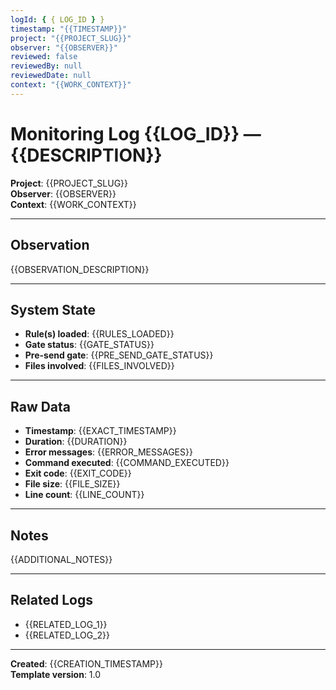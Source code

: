 ```yaml
---
logId: { { LOG_ID } }
timestamp: "{{TIMESTAMP}}"
project: "{{PROJECT_SLUG}}"
observer: "{{OBSERVER}}"
reviewed: false
reviewedBy: null
reviewedDate: null
context: "{{WORK_CONTEXT}}"
---
```


# Monitoring Log {{LOG_ID}} — {{DESCRIPTION}}

**Project**: {{PROJECT_SLUG}}  
**Observer**: {{OBSERVER}}  
**Context**: {{WORK_CONTEXT}}

---

## Observation

{{OBSERVATION_DESCRIPTION}}

<!--
Factual description of what happened. Keep objective and minimal interpretation.
Examples:
- Created `project-archive-ready.sh` (255 lines) without test file
- User said "implement X", guidance rules attached instead of implementation rules
- Pre-send gate did not trigger despite TDD rule loaded
-->

---

## System State

- **Rule(s) loaded**: {{RULES_LOADED}}
- **Gate status**: {{GATE_STATUS}}
- **Pre-send gate**: {{PRE_SEND_GATE_STATUS}}
- **Files involved**: {{FILES_INVOLVED}}

<!--
Capture the state of the system when the observation occurred:
- Which rules were attached/loaded (from intent routing)
- Did any gates trigger? (TDD pre-edit, pre-send, etc.)
- What was the gate response? (blocked, passed, warning)
- List specific files created, edited, or involved
-->

---

## Raw Data

- **Timestamp**: {{EXACT_TIMESTAMP}}
- **Duration**: {{DURATION}}
- **Error messages**: {{ERROR_MESSAGES}}
- **Command executed**: {{COMMAND_EXECUTED}}
- **Exit code**: {{EXIT_CODE}}
- **File size**: {{FILE_SIZE}}
- **Line count**: {{LINE_COUNT}}

<!--
Measurable data points. Include any quantifiable information:
- Exact timestamps (start/end if measurable)
- File sizes, line counts
- Commands that were run (or should have been run)
- Error messages verbatim
- Exit codes, response codes
- Time elapsed between events
-->

---

## Notes

{{ADDITIONAL_NOTES}}

<!--
Additional context that helps understand the observation, but keep interpretation minimal.
This is raw data collection, not analysis.
Examples:
- "This occurred 5 minutes after TDD gate was deployed"
- "Project context was rules-enforcement-investigation (ironic)"
- "User was working on archival script functionality"
- "Similar pattern observed in log-003 and log-007"
-->

---

## Related Logs

- {{RELATED_LOG_1}}
- {{RELATED_LOG_2}}

<!--
Reference other logs that might be related to this observation.
Use log IDs (log-001, log-002, etc.) not finding IDs.
-->

---

**Created**: {{CREATION_TIMESTAMP}}  
**Template version**: 1.0
